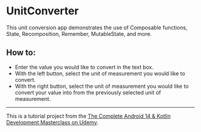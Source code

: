 # UnitConverter

This unit conversion app demonstrates the use of Composable functions, State, Recomposition, Remember, MutableState, and more.

## How to:

- Enter the value you would like to convert in the text box.
- With the left button, select the unit of measurement you would like to convert.
- With the right button, select the unit of measurement you would like to convert your value into from the previously selected unit of measurement.

-----
This is a tutorial project from the [The Complete Android 14 & Kotlin Development Masterclass on Udemy](https://www.udemy.com/share/102Jgo3@blpu7bo5R8ihlOga5929F8S0iRz9EDtCZLTyg8rj2Ye867gyCdL0dBJsGjXXbmTczA==/).

